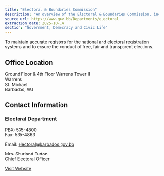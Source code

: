 ```yaml
---
title: "Electoral & Boundaries Commission"
description: "An overview of the Electoral & Boundaries Commission, including its mission, office location, contact details, and chief officer."
source_url: https://www.gov.bb/Departments/electoral
extraction_date: 2025-10-14
section: "Government, Democracy and Civic Life"
---
```


To maintain accurate registers for the national and electoral registration systems and to ensure the conduct of free, fair and transparent elections.

## Office Location

Ground Floor & 4th Floor Warrens Tower II  
Warrens  
St. Michael  
Barbados, W.I

## Contact Information

### Electoral Department

PBX: 535-4800  
Fax: 535-4863

Email: electoral@barbados.gov.bb

Mrs. Shurland Turton  
Chief Electoral Officer

[Visit Website](https://www.electoral.barbados.gov.bb/)
```